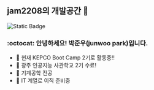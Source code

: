 ## jam2208의 개발공간 👋

<!--
**jam2208/jam2208** is a ✨ _special_ ✨ repository because its `README.md` (this file) appears on your GitHub profile.

Here are some ideas to get you started:

- 🔭 I’m currently working on ...
- 🌱 I’m currently learning ...
- 👯 I’m looking to collaborate on ...
- 🤔 I’m looking for help with ...
- 💬 Ask me about ...
- 📫 How to reach me: ...
- 😄 Pronouns: ...
- ⚡ Fun fact: ...
-->

![Static Badge](https://img.shields.io/badge/jam2208-Hello_GitHub-blue)

###  :octocat: 안녕하세요! 박준우(junwoo park)입니다.
- 🔭 현재 KEPCO Boot Camp 2기로 활동중!!
- 🌱 광주 인공지능 사관학교 2기 수료!
- 👯 기계공학 전공
- 🤔 IT 계열로 이직 준비중
